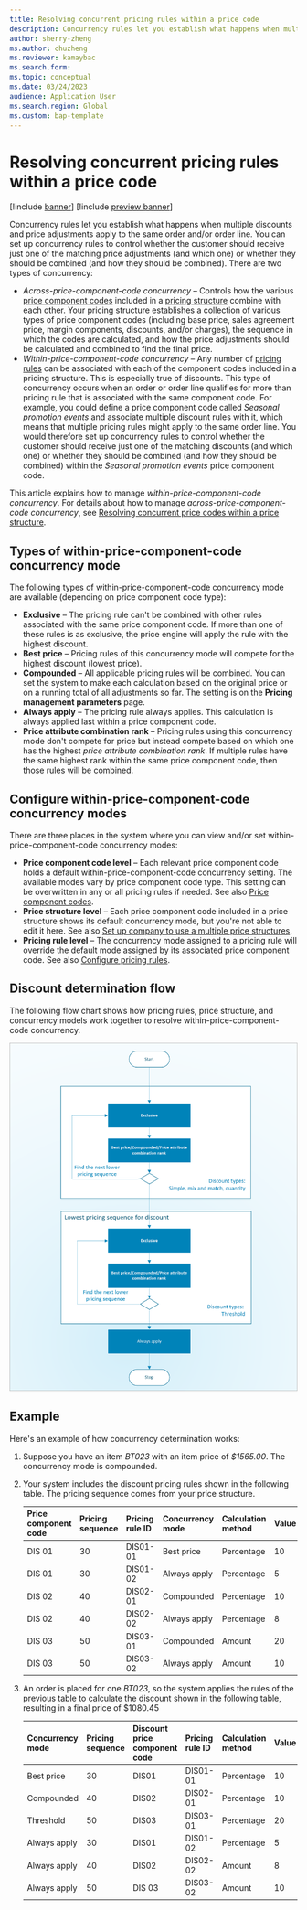 ```yaml
---
title: Resolving concurrent pricing rules within a price code
description: Concurrency rules let you establish what happens when multiple discounts and price adjustments apply to the same order and/or order line. This article explains how to manage within-price-component-code concurrency.
author: sherry-zheng
ms.author: chuzheng
ms.reviewer: kamaybac
ms.search.form: 
ms.topic: conceptual
ms.date: 03/24/2023
audience: Application User
ms.search.region: Global
ms.custom: bap-template
---
```


# Resolving concurrent pricing rules within a price code

[!include [banner](../includes/banner.md)]
[!include [preview banner](../includes/preview-banner.md)]
<!-- KFM: Preview until further notice -->

Concurrency rules let you establish what happens when multiple discounts and price adjustments apply to the same order and/or order line. You can set up concurrency rules to control whether the customer should receive just one of the matching price adjustments (and which one) or whether they should be combined (and how they should be combined). There are two types of concurrency:

- *Across-price-component-code concurrency* – Controls how the various [price component codes](price-component-code.md) included in a [pricing structure](price-structure-overview.md) combine with each other. Your pricing structure establishes a collection of various types of price component codes (including base price, sales agreement price, margin components, discounts, and/or charges), the sequence in which the codes are calculated, and how the price adjustments should be calculated and combined to find the final price.
- *Within-price-component-code concurrency* – Any number of [pricing rules](price-rules.md) can be associated with each of the component codes included in a pricing structure. This is especially true of discounts. This type of concurrency occurs when an order or order line qualifies for more than pricing rule that is associated with the same component code. For example, you could define a price component code called *Seasonal promotion events* and associate multiple discount rules with it, which means that multiple pricing rules might apply to the same order line. You would therefore set up concurrency rules to control whether the customer should receive just one of the matching discounts (and which one) or whether they should be combined (and how they should be combined) within the *Seasonal promotion events* price component code.

This article explains how to manage *within-price-component-code concurrency*. For details about how to manage *across-price-component-code concurrency*, see [Resolving concurrent price codes within a price structure](price-structure-concurrence.md).

## Types of within-price-component-code concurrency mode

The following types of within-price-component-code concurrency mode are available (depending on price component code type):

- **Exclusive** – The pricing rule can't be combined with other rules associated with the same price component code. If more than one of these rules is as exclusive, the price engine will apply the rule with the highest discount.
- **Best price** – Pricing rules of this concurrency mode will compete for the highest discount (lowest price).
- **Compounded** – All applicable pricing rules will be combined. You can set the system to make each calculation based on the original price or on a running total of all adjustments so far. The setting is on the **Pricing management parameters** page. <!-- KFM: Add a link for this, and maybe move that info to this topic. -->
- **Always apply** – The pricing rule always applies. This calculation is always applied last within a price component code.
- **Price attribute combination rank** – Pricing rules using this concurrency mode don't compete for price but instead compete based on which one has the highest *price attribute combination rank*. If multiple rules have the same highest rank within the same price component code, then those rules will be combined.

## Configure within-price-component-code concurrency modes

There are three places in the system where you can view and/or set within-price-component-code concurrency modes:

- **Price component code level** – Each relevant price component code holds a default within-price-component-code concurrency setting. The available modes vary by price component code type. This setting can be overwritten in any or all pricing rules if needed. See also [Price component codes](price-component-code.md).
- **Price structure level** – Each price component code included in a price structure shows its default concurrency mode, but you're not able to edit it here. See also [Set up company to use a multiple price structures](price-structure-multiple.md).
- **Pricing rule level** – The concurrency mode assigned to a pricing rule will override the default mode assigned by its associated price component code. See also [Configure pricing rules](price-rules.md).

## Discount determination flow

The following flow chart shows how pricing rules, price structure, and concurrency models work together to resolve within-price-component-code concurrency. <!-- KFM: We need to provide this information also in text.  -->

[<img src="media/concurrency-flowchart.png" alt="Flowchart for determining within-price-component-code concurrency." title="Flowchart for determining within-price-component-code concurrency" width="720" />](media/concurrency-flowchart.png#lightbox)

## Example

Here's an example of how concurrency determination works:

1. Suppose you have an item *BT023* with an item price of *$1565.00*. The concurrency mode is compounded. <!-- KFM: Where does this concurrency mode come from? -->
1. Your system includes the discount pricing rules shown in the following table. The pricing sequence comes from your price structure.

    | Price component code | Pricing sequence | Pricing rule ID | Concurrency mode | Calculation method | Value | Discount type |
    |---|---|---|---|---|---|---|
    | DIS 01 | 30 | DIS01-01 | Best price | Percentage | 10 | Simple |
    | DIS 01 | 30 | DIS01-02 | Always apply | Percentage | 5 | Simple |
    | DIS 02 | 40 | DIS02-01 | Compounded | Percentage | 10 | Simple |
    | DIS 02 | 40 | DIS02-02 | Always apply | Percentage | 8 | Simple |
    | DIS 03 | 50 | DIS03-01 | Compounded | Amount | 20 | Threshold |
    | DIS 03 | 50 | DIS03-02 | Always apply | Amount | 10 | Threshold |

1. An order is placed for one *BT023*, so the system applies the rules of the previous table to calculate the discount shown in the following table, resulting in a final price of $1080.45

    | Concurrency mode | Pricing sequence | Discount price component code | Pricing rule ID | Calculation method | Value | Discount amount | New unit price |
    |---|---|---|---|---|---|---|---|
    | Best price | 30 | DIS01 | DIS01-01 | Percentage | 10 | 156.50 | 1408.50 |
    | Compounded | 40 | DIS02 | DIS02-01 | Percentage | 10 | 140.85 | 1267.65 |
    | Threshold | 50 | DIS03 | DIS03-01 | Percentage | 20 | 20.00 | 1247.65 |
    | Always apply | 30 | DIS01 | DIS01-02 | Percentage | 5 | 62.38 | 1185.27 |
    | Always apply | 40 | DIS02 | DIS02-02 | Amount | 8 | 94.82 | 1090.45 |
    | Always apply | 50 | DIS 03 | DIS03-02 | Amount | 10 | 10.00 | 1080.45 |
